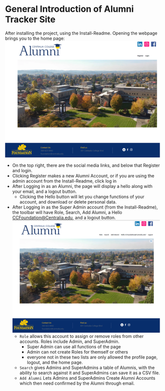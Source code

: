 # General Introduction of Alumni Tracker Site

After installing the project, using the Install-Readme. Opening the webpage brings you to the home page:
![HomePageImage](HomePage.PNG)
* On the top right, there are the social media links, and below that Register and login.  
* Clicking Register makes a new Alumni Account, or if you are using the admin account from the Install-Readme, click log in  
* After Logging in as an Alumni, the page will display a hello along with your email, and a logout button.
    * Clicking the Hello button will let you change functions of your account, and download or delete personal data.
* After Logging in as the Super Admin account (from the Install-Readme), the toolbar will have Role, Search, Add Alumni, a Hello CCFoundation@Centralia.edu, and a logout button.  
![AdminControlsImage](AdminToolBar.PNG)
    * `Role` allows this account to assign or remove roles from other accounts. Roles include Admin, and SuperAdmin.
        * Super Admin can use all functions of the page
        * Admin can not create Roles for themself or others
        * everyone not in these two lists are only allowed the profile page, logout, and the home page.
    * `Search` gives Admins and SuperAdmins a table of Alumnis, with the ability to search against it and SuperAdmins can save it as a CSV file.
    * `Add Alumni` Lets Admins and SuperAdmins Create Alumni Accounts which then need confirmed by the Alumni through email.

